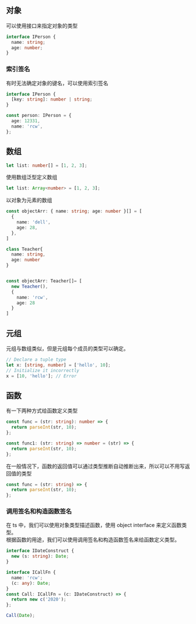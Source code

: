 ## 对象

可以使用接口来指定对象的类型

```ts
interface IPerson {
  name: string;
  age: number;
}
```

### 索引签名

有时无法确定对象的键名，可以使用索引签名

```ts
interface IPerson {
  [key: string]: number | string;
}

const person: IPerson = {
  age: 12331,
  name: 'rcw',
};
```

## 数组

```ts
let list: number[] = [1, 2, 3];
```

使用数组泛型定义数组

```ts
let list: Array<number> = [1, 2, 3];
```

以对象为元素的数组

```ts
const objectArr: { name: string; age: number }[] = [
  {
    name: 'dell',
    age: 28,
  },
]

class Teacher{
  name: string,
  age: number
}


const objectArr: Teacher[]= [
  new Teacher(),
  {
    name: 'rcw',
    age: 28
  }
]
```

## 元组

元组与数组类似，但是元组每个成员的类型可以确定。

```ts
// Declare a tuple type
let x: [string, number] = ['hello', 10];
// Initialize it incorrectly
x = [10, 'hello']; // Error
```

## 函数

有一下两种方式给函数定义类型

```ts
const func = (str: string): number => {
  return parseInt(str, 10);
};

const func1: (str: string) => number = (str) => {
  return parseInt(str, 10);
};
```

在一般情况下，函数的返回值可以通过类型推断自动推断出来，所以可以不用写返回值的类型

```ts
const func = (str: string) => {
  return parseInt(str, 10);
};
```

### 调用签名和构造函数签名

在 ts 中，我们可以使用对象类型描述函数，使用 object interface 来定义函数类型。  
根据函数的用途，我们可以使用调用签名和构造函数签名来给函数定义类型。

```ts
interface IDateConstruct {
  new (s: string): Date;
}

interface ICallFn {
  name: 'rcw';
  (c: any): Date;
}
const Call: ICallFn = (c: IDateConstruct) => {
  return new c('2020');
};

Call(Date);
```
